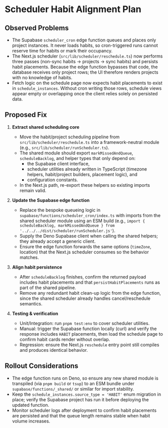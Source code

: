 # Scheduler Habit Alignment Plan

## Observed Problems
- The Supabase `scheduler_cron` edge function queues and places only project instances. It never loads habits, so cron-triggered runs cannot reserve time for habits or mark their occupancy.
- The Next.js scheduler (`src/lib/scheduler/reschedule.ts`) now performs three passes (non-sync habits → projects → sync habits) and persists habit placements. Because the edge function bypasses that code, the database receives only project rows; the UI therefore renders projects with no knowledge of habits.
- Fetch logic on the schedule page now expects habit placements to exist in `schedule_instances`. Without cron writing those rows, schedule views appear empty or overlapping once the client relies solely on persisted data.

## Proposed Fix

1. **Extract shared scheduling core**
   - Move the habit/project scheduling pipeline from `src/lib/scheduler/reschedule.ts` into a framework-neutral module (e.g., `src/lib/scheduler/runScheduler.ts`).
   - The shared module should export `markMissedAndQueue`, `scheduleBacklog`, and helper types that only depend on:
     * the Supabase client interface,
     * scheduler utilities already written in TypeScript (timezone helpers, habit/project builders, placement logic), and
     * configuration constants.
   - In the Next.js path, re-export these helpers so existing imports remain valid.

2. **Update the Supabase edge function**
   - Replace the bespoke queueing logic in `supabase/functions/scheduler_cron/index.ts` with imports from the shared scheduler module using an ESM build (e.g., `import { scheduleBacklog, markMissedAndQueue } from '../../../dist/scheduler/runScheduler.js'`).
   - Supply the Deno Supabase client when calling the shared helpers; they already accept a generic client.
   - Ensure the edge function forwards the same options (`timeZone`, location) that the Next.js scheduler consumes so the behavior matches.

3. **Align habit persistence**
   - After `scheduleBacklog` finishes, confirm the returned payload includes habit placements and that `persistHabitPlacements` runs as part of the shared pipeline.
   - Remove any redundant habit clean-up logic from the edge function, since the shared scheduler already handles cancel/reschedule semantics.

4. **Testing & verification**
   - Unit/Integration: run `pnpm test:env` to cover scheduler utilities.
   - Manual: trigger the Supabase function locally (curl) and verify the response includes `HABIT` placements, then load the schedule page to confirm habit cards render without overlap.
   - Regression: ensure the Next.js `reschedule` entry point still compiles and produces identical behavior.

## Rollout Considerations
- The edge function runs on Deno, so ensure any new shared module is transpiled (via `pnpm build` or `tsup`) to an ESM bundle under `supabase/functions/_shared/` or similar for import stability.
- Keep the `schedule_instances.source_type = 'HABIT'` enum migration in place; verify the Supabase project has run it before deploying the updated function.
- Monitor scheduler logs after deployment to confirm habit placements are persisted and that the queue length remains stable when habit volume increases.

